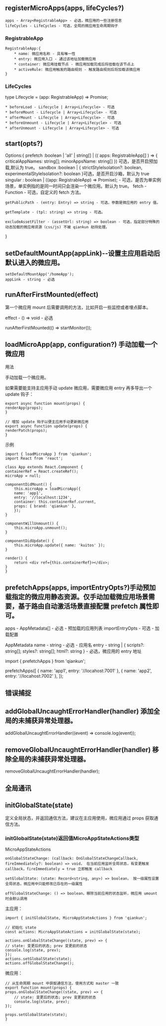 ## registerMicroApps(apps, lifeCycles?)
    apps - Array<RegistrableApp> - 必选，微应用的一些注册信息
    lifeCycles - LifeCycles - 可选，全局的微应用生命周期钩子


### RegistrableApp
    RegistrableApp:{
        * name: 微应用名称 - 具有唯一性
        * entry: 微应用入口 - 通过该地址加载微应用
        * container: 微应用挂载节点 - 微应用加载完成后将挂载在该节点上
        * activeRule: 微应用触发的路由规则 - 触发路由规则后将加载该微应用
    }
### LifeCycles

type Lifecycle = (app: RegistrableApp) => Promise<any>;

    * beforeLoad - Lifecycle | Array<Lifecycle> - 可选
    * beforeMount - Lifecycle | Array<Lifecycle> - 可选
    * afterMount - Lifecycle | Array<Lifecycle> - 可选
    * beforeUnmount - Lifecycle | Array<Lifecycle> - 可选
    * afterUnmount - Lifecycle | Array<Lifecycle> - 可选

## start(opts?)

Options:{
    prefetch :boolean | 'all' | string[] | (( apps: RegistrableApp[] ) => { criticalAppNames: string[]; minorAppsName: string[] })
     可选，是否开启预加载,默认为 true。
    sandbox :boolean | { strictStyleIsolation?: boolean, experimentalStyleIsolation?: boolean }可选，是否开启沙箱，默认为 true
    singular : boolean | ((app: RegistrableApp<any>) => Promise<boolean>); - 可选，是否为单实例场景，单实例指的是同一时间只会渲染一个微应用。默认为 true。
    fetch - Function - 可选，自定义的 fetch 方法。

    getPublicPath - (entry: Entry) => string - 可选，参数是微应用的 entry 值。

    getTemplate - (tpl: string) => string - 可选。

    excludeAssetFilter - (assetUrl: string) => boolean - 可选，指定部分特殊的动态加载的微应用资源（css/js) 不被 qiankun 劫持处理。

}

## setDefaultMountApp(appLink)--设置主应用启动后默认进入的微应用。
    setDefaultMountApp('/homeApp');
    appLink - string - 必选

## runAfterFirstMounted(effect)
第一个微应用 mount 后需要调用的方法，比如开启一些监控或者埋点脚本。

effect - () => void - 必选

runAfterFirstMounted(() => startMonitor());

##  loadMicroApp(app, configuration?) 手动加载一个微应用
用法

手动加载一个微应用。

如果需要能支持主应用手动 update 微应用，需要微应用 entry 再多导出一个 update 钩子：

    export async function mount(props) {
    renderApp(props);
    }

    // 增加 update 钩子以便主应用手动更新微应用
    export async function update(props) {
    renderPatch(props);
    }
示例


    import { loadMicroApp } from 'qiankun';
    import React from 'react';

    class App extends React.Component {
    containerRef = React.createRef();
    microApp = null;

    componentDidMount() {
        this.microApp = loadMicroApp({
        name: 'app1',
        entry: '//localhost:1234',
        container: this.containerRef.current,
        props: { brand: 'qiankun' },
        });
    }

    componentWillUnmount() {
        this.microApp.unmount();
    }

    componentDidUpdate() {
        this.microApp.update({ name: 'kuitos' });
    }

    render() {
        return <div ref={this.containerRef}></div>;
    }
    }

## prefetchApps(apps, importEntryOpts?)手动预加载指定的微应用静态资源。仅手动加载微应用场景需要，基于路由自动激活场景直接配置 prefetch 属性即可。

apps - AppMetadata[] - 必选 - 预加载的应用列表
importEntryOpts - 可选 - 加载配置

AppMetadata
    name - string - 必选 - 应用名
    entry - string | { scripts?: string[]; styles?: string[]; html?: string } - 必选，微应用的 entry 地址

import { prefetchApps } from 'qiankun';

prefetchApps([
  { name: 'app1', entry: '//locahost:7001' },
  { name: 'app2', entry: '//locahost:7002' },
]);



## 错误捕捉


## addGlobalUncaughtErrorHandler(handler) 添加全局的未捕获异常处理器。
addGlobalUncaughtErrorHandler((event) => console.log(event));

## removeGlobalUncaughtErrorHandler(handler) 移除全局的未捕获异常处理器。

removeGlobalUncaughtErrorHandler(handler);

## 全局通讯

## initGlobalState(state)

定义全局状态，并返回通信方法，建议在主应用使用，微应用通过 props 获取通信方法。

### initGlobalState(state)返回值MicroAppStateActions类型

MicroAppStateActions

    onGlobalStateChange: (callback: OnGlobalStateChangeCallback, fireImmediately?: boolean) => void， 在当前应用监听全局状态，有变更触发 callback，fireImmediately = true 立即触发 callback

    setGlobalState: (state: Record<string, any>) => boolean， 按一级属性设置全局状态，微应用中只能修改已存在的一级属性

    offGlobalStateChange: () => boolean，移除当前应用的状态监听，微应用 umount 时会默认调用

主应用：


    import { initGlobalState, MicroAppStateActions } from 'qiankun';

    // 初始化 state
    const actions: MicroAppStateActions = initGlobalState(state);

    actions.onGlobalStateChange((state, prev) => {
    // state: 变更后的状态; prev 变更前的状态
    console.log(state, prev);
    });
    actions.setGlobalState(state);
    actions.offGlobalStateChange();

微应用：

    // 从生命周期 mount 中获取通信方法，使用方式和 master 一致
    export function mount(props) {
    props.onGlobalStateChange((state, prev) => {
        // state: 变更后的状态; prev 变更前的状态
        console.log(state, prev);
    });

    props.setGlobalState(state);
    }
